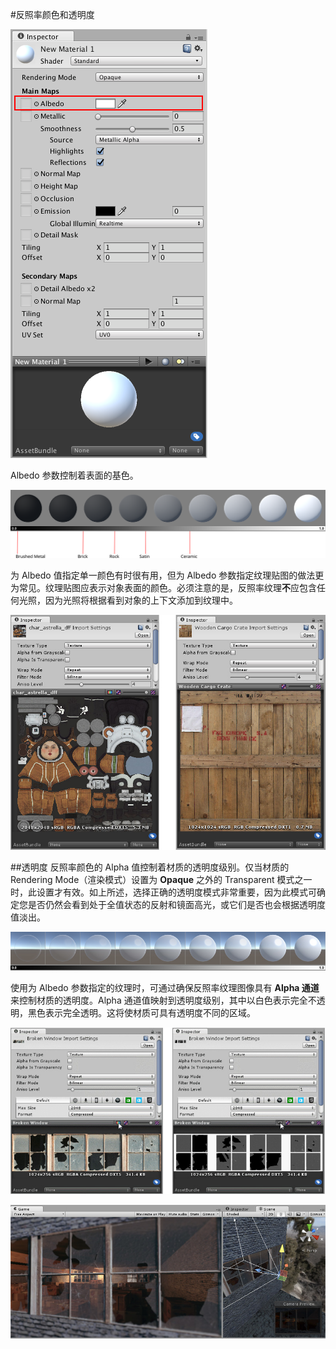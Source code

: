 #反照率颜色和透明度

![此处的标准着色器材质采用了默认参数并且未分配任何值或纹理。Albedo（反照率）颜色参数已突出显示。](../uploads/Main/StandardShaderParameterAlbedoColor.png)

Albedo 参数控制着表面的基色。

![一组从黑色到白色的反照率值](../uploads/Main/StandardShaderAlbedoGraduationTable.svg)

为 Albedo 值指定单一颜色有时很有用，但为 Albedo 参数指定纹理贴图的做法更为常见。纹理贴图应表示对象表面的颜色。必须注意的是，反照率纹理**不**应包含任何光照，因为光照将根据看到对象的上下文添加到纹理中。

![两个典型反照率纹理贴图示例。左边是角色模型的纹理贴图，右边是木箱。请注意它们没有阴影和光照亮点。](../uploads/Main/StandardShaderAlbedoTextureExamples.jpg)

##透明度
反照率颜色的 Alpha 值控制着材质的透明度级别。仅当材质的 Rendering Mode（渲染模式）设置为 **Opaque** 之外的 Transparent 模式之一时，此设置才有效。如上所述，选择正确的透明度模式非常重要，因为此模式可确定您是否仍然会看到处于全值状态的反射和镜面高光，或它们是否也会根据透明度值淡出。

![从 0 到 1 范围内的透明度值，采用适合于逼真透明对象的 Transparent 模式](../uploads/Main/StandardShaderTransparencyGraduationTable.jpg)

使用为 Albedo 参数指定的纹理时，可通过确保反照率纹理图像具有 **Alpha 通道**来控制材质的透明度。Alpha 通道值映射到透明度级别，其中以白色表示完全不透明，黑色表示完全透明。这将使材质可具有透明度不同的区域。

![带 RGB 通道和 Alpha 通道的导入纹理。可单击 RGB/A 按钮（如图所示）来切换所预览的图像的通道。](../uploads/Main/StandardShaderTransparencyMapRGBAlphaToggle.jpg)

![最终结果是透过破碎的窗户窥视建筑物内部。玻璃的缺口位置是完全透明的，玻璃碎片是部分透明的，而框架是完全不透明的。](../uploads/Main/StandardShaderTransparencyMapBrokenWindow.jpg)
